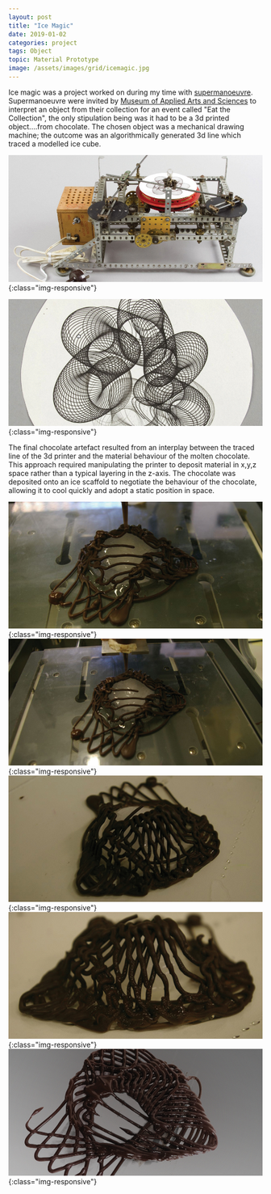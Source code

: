 ```yaml
---
layout: post
title: "Ice Magic"
date: 2019-01-02
categories: project
tags: Object
topic: Material Prototype
image: /assets/images/grid/icemagic.jpg
---
```

Ice magic was a project worked on during my time with [supermanoeuvre](https://www.supermanoeuvre.com/). Supermanoeuvre were invited by [Museum of Applied Arts and Sciences](https://maas.museum/) to interpret an object from their collection for an event called "Eat the Collection", the only stipulation being was it had to be a 3d printed object....from chocolate. The chosen object was a mechanical drawing machine; the outcome was an algorithmically generated 3d line which traced a modelled ice cube.

![Urban Pollen](/assets/images/posts/icemagic2.jpg){:class="img-responsive"}

![Urban Pollen](/assets/images/posts/icemagic1.jpg){:class="img-responsive"}

The final chocolate artefact resulted from an interplay between the traced line of the 3d printer and the material behaviour of the molten chocolate. This approach required manipulating the printer to deposit material in x,y,z space rather than a typical layering in the z-axis. The chocolate was deposited onto an ice scaffold to negotiate the behaviour of the chocolate, allowing it to cool quickly and adopt a static position in space.



![Urban Pollen](/images/icemagic3.jpg){:class="img-responsive"}
![Urban Pollen](/images/icemagic4.jpg){:class="img-responsive"}
![Urban Pollen](/images/icemagic5.jpg){:class="img-responsive"}
![Urban Pollen](/images/icemagic6.jpg){:class="img-responsive"}
![Urban Pollen](/images/icemagic7.jpg){:class="img-responsive"}
